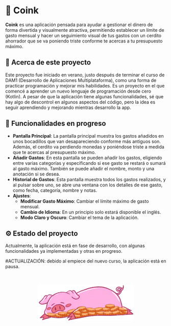 # 🐖 **Coink**

**Coink** es una aplicación pensada para ayudar a gestionar el dinero de forma divertida y visualmente atractiva, permitiendo establecer un límite de gasto mensual y hacer un seguimiento visual de tus gastos con un cerdito ahorrador que se va poniendo triste conforme te acercas a tu presupuesto máximo.

## 📘 **Acerca de este proyecto**

Este proyecto fue iniciado en verano, justo después de terminar el curso de DAM1 (Desarrollo de Aplicaciones Multiplataforma), como una forma de practicar programación y mejorar mis habilidades. Es un proyecto en el que comencé a aprender un nuevo lenguaje de programación desde cero (Kotlin). A pesar de que la aplicación tiene algunas funcionalidades, sé que hay algo de descontrol en algunos aspectos del código, pero la idea es seguir aprendiendo y mejorando mientras desarrollo la app.

## 🔧 **Funcionalidades en progreso**

- **Pantalla Principal**: La pantalla principal muestra los gastos añadidos en unos bocadillos que van desapareciendo conforme más antiguos son. Además, el cerdito va perdiendo monedas y poniéndose triste a medida que te acercas al presupuesto máximo.
- **Añadir Gastos**: En esta pantalla se pueden añadir los gastos, eligiendo entre varias categorías y especificando si ese gasto se restará o sumará al gasto máximo. También se puede añadir el nombre, monto y una anotación si se desea.
- **Historial de Gastos**: Esta pantalla muestra todos los gastos realizados, y al pulsar sobre uno, se abre una ventana con los detalles de ese gasto, como fecha, categoría, nombre y notas.
- **Ajustes**:
  - **Modificar Gasto Máximo**: Cambiar el límite máximo de gasto mensual.
  - **Cambio de Idioma**: En un principio solo estará disponible el inglés.
  - **Modo Claro y Oscuro**: Cambiar el tema de la aplicación.

## ⚙️ **Estado del proyecto**

Actualmente, la aplicación está en fase de desarrollo, con algunas funcionalidades ya implementadas y otras en progreso.

#ACTUALIZACIÓN: debido al empiece del nuevo curso, la aplicación está en pausa.
<br><br><br>
<p align="center">
  <img src="app/src/main/res/drawable/img_ajustes.png" width="300" />
</p>




